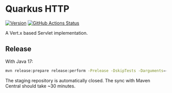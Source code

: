 Quarkus HTTP
============

[![Version](https://img.shields.io/maven-central/v/io.quarkus.http/quarkus-http-core?logo=apache&style=for-the-badge)](https://search.maven.org/artifact/io.quarkus.http/quarkus-http-core)
[![GitHub Actions Status](<https://img.shields.io/github/actions/workflow/status/quarkusio/quarkus-http/build.yml?branch=main&logo=GitHub&style=for-the-badge>)](https://github.com/quarkusio/quarkus-http/actions?query=workflow%3A%22Build%22)

A Vert.x based Servlet implementation.

## Release

With Java 17:

```bash
mvn release:prepare release:perform -Prelease -DskipTests -Darguments=-DskipTests
```

The staging repository is automatically closed. The sync with Maven Central should take ~30 minutes.
